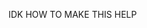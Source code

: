IDK HOW TO MAKE THIS HELP
<!---
derpyypigeon/derpyypigeon is a ✨ special ✨ repository because its `README.md` (this file) appears on your GitHub profile.
You can click the Preview link to take a look at your changes.
--->
